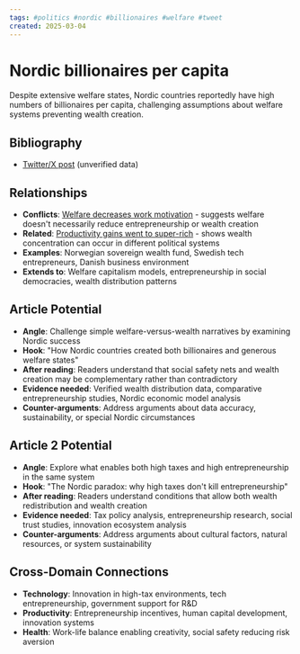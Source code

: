 ```yaml
---
tags: #politics #nordic #billionaires #welfare #tweet
created: 2025-03-04
---
```


# Nordic billionaires per capita

Despite extensive welfare states, Nordic countries reportedly have high numbers of billionaires per capita, challenging assumptions about welfare systems preventing wealth creation.

## Bibliography

- [Twitter/X post](https://x.com/linusekenstam/status/1890771758807982421) (unverified data)

## Relationships
- **Conflicts**: [Welfare decreases work motivation](politics-welfare-work-motivation.md) - suggests welfare doesn't necessarily reduce entrepreneurship or wealth creation
- **Related**: [Productivity gains went to super-rich](politics-productivity-super-rich.md) - shows wealth concentration can occur in different political systems
- **Examples**: Norwegian sovereign wealth fund, Swedish tech entrepreneurs, Danish business environment
- **Extends to**: Welfare capitalism models, entrepreneurship in social democracies, wealth distribution patterns

## Article Potential
- **Angle**: Challenge simple welfare-versus-wealth narratives by examining Nordic success
- **Hook**: "How Nordic countries created both billionaires and generous welfare states"
- **After reading**: Readers understand that social safety nets and wealth creation may be complementary rather than contradictory
- **Evidence needed**: Verified wealth distribution data, comparative entrepreneurship studies, Nordic economic model analysis
- **Counter-arguments**: Address arguments about data accuracy, sustainability, or special Nordic circumstances

## Article 2 Potential
- **Angle**: Explore what enables both high taxes and high entrepreneurship in the same system
- **Hook**: "The Nordic paradox: why high taxes don't kill entrepreneurship"
- **After reading**: Readers understand conditions that allow both wealth redistribution and wealth creation
- **Evidence needed**: Tax policy analysis, entrepreneurship research, social trust studies, innovation ecosystem analysis
- **Counter-arguments**: Address arguments about cultural factors, natural resources, or system sustainability

## Cross-Domain Connections
- **Technology**: Innovation in high-tax environments, tech entrepreneurship, government support for R&D
- **Productivity**: Entrepreneurship incentives, human capital development, innovation systems
- **Health**: Work-life balance enabling creativity, social safety reducing risk aversion
